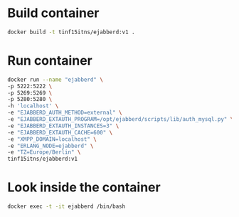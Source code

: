 # Build container

```bash
docker build -t tinf15itns/ejabberd:v1 .
```

# Run container
```bash
docker run --name "ejabberd" \
-p 5222:5222 \
-p 5269:5269 \
-p 5280:5280 \
-h 'localhost' \
-e "EJABBERD_AUTH_METHOD=external" \
-e "EJABBERD_EXTAUTH_PROGRAM=/opt/ejabberd/scripts/lib/auth_mysql.py" \
-e "EJABBERD_EXTAUTH_INSTANCES=3" \
-e "EJABBERD_EXTAUTH_CACHE=600" \
-e "XMPP_DOMAIN=localhost" \
-e "ERLANG_NODE=ejabberd" \
-e "TZ=Europe/Berlin" \
tinf15itns/ejabberd:v1
```

# Look inside the container
```bash
docker exec -t -it ejabberd /bin/bash
```
